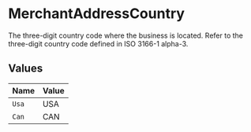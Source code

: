 # MerchantAddressCountry

The three-digit country code where the business is located. Refer to the three-digit country code defined in ISO 3166-1 alpha-3.


## Values

| Name  | Value |
| ----- | ----- |
| `Usa` | USA   |
| `Can` | CAN   |